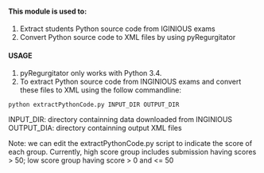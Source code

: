 #### This module is used to: ###
1. Extract students Python source code from IGINIOUS exams
2. Convert Python source code to XML files by using pyRegurgitator

#### USAGE ####
1. pyRegurgitator only works with Python 3.4.
2. To extract Python source code from INGINIOUS exams and convert these files to XML using the follow commandline:

`python extractPythonCode.py INPUT_DIR OUTPUT_DIR`

INPUT_DIR: directory containning data downloaded from INGINIOUS
OUTPUT_DIA: directory containning output XML files

Note: we can edit the extractPythonCode.py script to indicate the score of each group.
Currently, high score group includes submission having scores > 50; low score group having score > 0 and <= 50
